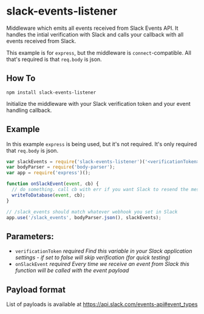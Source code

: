 # slack-events-listener

Middleware which emits all events received from Slack Events API. It handles the intial verification with Slack and calls your callback with all events received from Slack.

This example is for `express`, but the middleware is `connect`-compatible. All that's required is that `req.body` is json.

## How To
`npm install slack-events-listener`

Initialize the middleware with your Slack verification token and your event handling callback.

## Example

In this example `express` is being used, but it's not required. It's only required that `req.body` is json.

``` javascript
var slackEvents = require('slack-events-listener')('<verificationToken>', onSlackEvent);
var bodyParser = require('body-parser');
var app = require('express')();

function onSlackEvent(event, cb) {
  // do something. call cb with err if you want Slack to resend the message (your database might be down)
  writeToDatabase(event, cb);
}

// /slack_events should match whatever webhook you set in Slack
app.use('/slack_events', bodyParser.json(), slackEvents);
```

## Parameters:

- `verificationToken` *required* *Find this variable in your Slack application settings - if set to false will skip verification (for quick testing)*
- `onSlackEvent` *required* *Every time we receive an event from Slack this function will be called with the event payload*

## Payload format
List of payloads is available at https://api.slack.com/events-api#event_types


